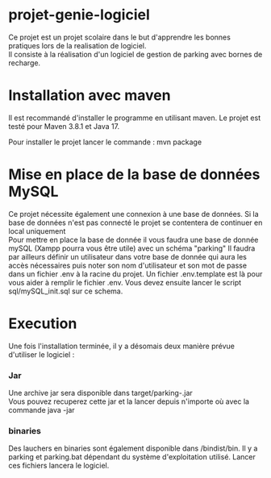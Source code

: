 # projet-genie-logiciel
Ce projet est un projet scolaire dans le but d'apprendre les bonnes pratiques lors de la realisation de logiciel.  
Il consiste à la réalisation d'un logiciel de gestion de parking avec bornes de recharge.

# Installation avec maven

Il est recommandé d'installer le programme en utilisant maven.
Le projet est testé pour Maven 3.8.1 et Java 17.

Pour installer le projet lancer le commande : mvn package

# Mise en place de la base de données MySQL

Ce projet nécessite également une connexion à une base de données. Si la base de données n'est pas connecté le projet se contentera de continuer en local uniquement  
Pour mettre en place la base de donnée il vous faudra une base de donnée mySQL (Xampp pourra vous être utile) avec un schéma "parking"
Il faudra par ailleurs définir un utilisateur dans votre base de donnée qui aura les accès nécessaires puis noter son nom d'utilisateur et son mot de passe dans un fichier .env à la racine du projet. Un fichier .env.template est là pour vous aider à remplir le fichier .env.
Vous devez ensuite lancer le script sql/mySQL_init.sql sur ce schema.

# Execution

Une fois l'installation terminée, il y a désomais deux manière prévue d'utiliser le logiciel :

### Jar

Une archive jar sera disponible dans target/parking-<numVersion>.jar  
Vous pouvez recuperez cette jar et la lancer depuis n'importe où avec la commande java -jar <cheminVersLeJar>

### binaries

Des lauchers en binaries sont également disponible dans /bindist/bin. Il y a parking et parking.bat dépendant du système d'exploitation utilisé. Lancer ces fichiers lancera le logiciel.
